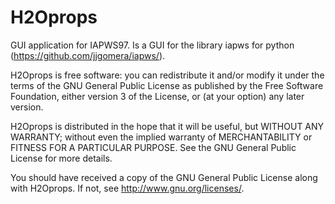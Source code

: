 H2Oprops
========

GUI application for IAPWS97. Is a GUI for the library iapws for python 
(https://github.com/jjgomera/iapws/).

H2Oprops is free software: you can redistribute it and/or modify
it under the terms of the GNU General Public License as published by
the Free Software Foundation, either version 3 of the License, or
(at your option) any later version.

H2Oprops is distributed in the hope that it will be useful,
but WITHOUT ANY WARRANTY; without even the implied warranty of
MERCHANTABILITY or FITNESS FOR A PARTICULAR PURPOSE.  See the
GNU General Public License for more details.

You should have received a copy of the GNU General Public License
along with H2Oprops.  If not, see <http://www.gnu.org/licenses/>.



